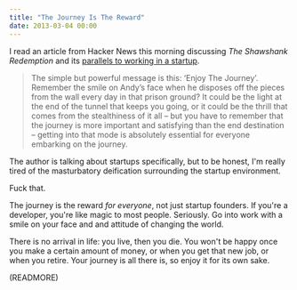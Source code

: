 ```yaml
---
title: "The Journey Is The Reward"
date: 2013-03-04 00:00
---
```


I read an article from Hacker News this morning discussing _The Shawshank Redemption_ and its [parallels to working in a startup](http://statspotting.com/a-lesson-from-the-shawshank-redemption/).

> The simple but powerful message is this: ‘Enjoy The Journey’. Remember the smile on Andy’s face when he disposes off the pieces from the wall every day in that prison ground? It could be the light at the end of the tunnel that keeps you going, or it could be the thrill that comes from the stealthiness of it all – but you have to remember that the journey is more important and satisfying than the end destination – getting into that mode is absolutely essential for everyone embarking on the journey.

The author is talking about startups specifically, but to be honest, I'm really tired of the masturbatory deification surrounding the startup environment.

Fuck that.

The journey is the reward _for everyone_, not just startup founders. If you're a developer, you're like magic to most people. Seriously. Go into work with a smile on your face and and attitude of changing the world.

There is no arrival in life: you live, then you die. You won't be happy once you make a certain amount of money, or when you get that new job, or when you retire. Your journey is all there is, so enjoy it for its own sake.

(READMORE)
